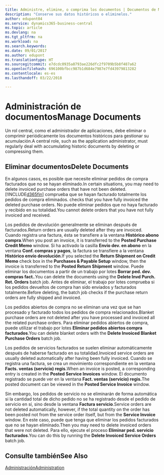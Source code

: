 ```yaml
---
title: Administre, elimine, o comprima los documentos | Documentos de Microsoft
description: "Conserve sus datos históricos o eliminelos."
author: edupont04
ms.service: dynamics365-business-central
ms.topic: article
ms.devlang: na
ms.tgt_pltfrm: na
ms.workload: na
ms.search.keywords: 
ms.date: 09/01/2017
ms.author: edupont
ms.translationtype: HT
ms.sourcegitcommit: e7dcdc0935a8793ae226dfc2f9709b5b8f487a62
ms.openlocfilehash: 696100bfbcc987b1d684e7987e7fd43979813282
ms.contentlocale: es-es
ms.lasthandoff: 03/22/2018

---
```

# <a name="manage-documents"></a><span data-ttu-id="5045a-103">Administración de documentos</span><span class="sxs-lookup"><span data-stu-id="5045a-103">Manage Documents</span></span>
<span data-ttu-id="5045a-104">Un rol central, como el administrador de aplicaciones, debe eliminar o comprimir periódicamente los documentos históricos para gestionar su acumulación.</span><span class="sxs-lookup"><span data-stu-id="5045a-104">A central role, such as the application administrator, must regularly deal with accumulating historic documents by deleting or compressing them.</span></span>  

## <a name="delete-documents"></a><span data-ttu-id="5045a-105">Eliminar documentos</span><span class="sxs-lookup"><span data-stu-id="5045a-105">Delete Documents</span></span>
<span data-ttu-id="5045a-106">En algunos casos, es posible que necesite eliminar pedidos de compra facturados que no se hayan eliminado.</span><span class="sxs-lookup"><span data-stu-id="5045a-106">In certain situations, you may need to delete invoiced purchase orders that have not been deleted.</span></span> [!INCLUDE[d365fin](includes/d365fin_md.md)]<span data-ttu-id="5045a-107"> comprueba que se hayan facturado totalmente los pedidos de compra eliminados.</span><span class="sxs-lookup"><span data-stu-id="5045a-107"> checks that you have fully invoiced the deleted purchase orders.</span></span> <span data-ttu-id="5045a-108">No puede eliminar pedidos que no haya facturado y recibido en su totalidad.</span><span class="sxs-lookup"><span data-stu-id="5045a-108">You cannot delete orders that you have not fully invoiced and received.</span></span>  

<span data-ttu-id="5045a-109">Los pedidos de devolución generalmente se eliminan después de facturados.</span><span class="sxs-lookup"><span data-stu-id="5045a-109">Return orders are usually deleted after they are invoiced.</span></span> <span data-ttu-id="5045a-110">Cuando registra una factura, ésta se transfiere a la ventana **Histórico abono compra**.</span><span class="sxs-lookup"><span data-stu-id="5045a-110">When you post an invoice, it is transferred to the **Posted Purchase Credit Memo** window.</span></span> <span data-ttu-id="5045a-111">Si ha activado la casilla **Envío dev. en abono** en la ventana **Conf. compras y pagos**, la factura se transfiere a la ventana **Histórico envío devolución**.</span><span class="sxs-lookup"><span data-stu-id="5045a-111">If you selected the **Return Shipment on Credit Memo** check box in the **Purchases & Payable Setup** window, then the invoice is transferred to the **Posted Return Shipment** window.</span></span> <span data-ttu-id="5045a-112">Puede eliminar los documentos a partir de un trabajo por lotes **Borrar ped. dev. compras fact.**.</span><span class="sxs-lookup"><span data-stu-id="5045a-112">You can delete the documents using the **Delete Invd Purch. Ret. Orders** batch job.</span></span> <span data-ttu-id="5045a-113">Antes de eliminar, el trabajo por lotes comprueba si los pedidos devueltos de compra han sido enviados y facturados totalmente.</span><span class="sxs-lookup"><span data-stu-id="5045a-113">Before deleting, the batch job checks if the purchase return orders are fully shipped and invoiced.</span></span>  

<span data-ttu-id="5045a-114">Los pedidos abiertos de compra no se eliminan una vez que se han procesado y facturado todos los pedidos de compra relacionados.</span><span class="sxs-lookup"><span data-stu-id="5045a-114">Blanket purchase orders are not deleted after you have processed and invoiced all the related purchase orders.</span></span> <span data-ttu-id="5045a-115">Para eliminar pedidos abiertos de compra, puede utilizar el trabajo por lotes **Eliminar pedidos abiertos compra facturados**.</span><span class="sxs-lookup"><span data-stu-id="5045a-115">You can delete blanket orders with the **Delete Invoiced Blanket Purchase Orders** batch job.</span></span>  

<span data-ttu-id="5045a-116">Los pedidos de servicios facturados se suelen eliminar automáticamente después de haberse facturado en su totalidad.</span><span class="sxs-lookup"><span data-stu-id="5045a-116">Invoiced service orders are usually deleted automatically after having been fully invoiced.</span></span> <span data-ttu-id="5045a-117">Cuando se registra una factura, se crea un movimiento correspondiente en la ventana **Facts. ventas (servicio) regis.**</span><span class="sxs-lookup"><span data-stu-id="5045a-117">When an invoice is posted, a corresponding entry is created in the **Posted Service Invoices** window.</span></span> <span data-ttu-id="5045a-118">El documento registrado se puede ver en la ventana **Fact. ventas (servicio) regis.**</span><span class="sxs-lookup"><span data-stu-id="5045a-118">The posted document can be viewed in the **Posted Service Invoice** window.</span></span>  

<span data-ttu-id="5045a-119">Sin embargo, los pedidos de servicio no se eliminarán de forma automática si la cantidad total de dicho pedido no se ha registrado desde el pedido de servicio en sí, sino desde la ventana **Factura servicio**.</span><span class="sxs-lookup"><span data-stu-id="5045a-119">Service orders are not deleted automatically, however, if the total quantity on the order has been posted not from the service order itself, but from the **Service Invoice** window.</span></span> <span data-ttu-id="5045a-120">En este caso, puede que tenga que eliminar los pedidos facturados que no se hayan eliminado.</span><span class="sxs-lookup"><span data-stu-id="5045a-120">Then you may need to delete invoiced orders that were not deleted.</span></span> <span data-ttu-id="5045a-121">Para ello, ejecute el proceso **Eliminar ped. servicio facturados**.</span><span class="sxs-lookup"><span data-stu-id="5045a-121">You can do this by running the **Delete Invoiced Service Orders** batch job.</span></span>  

## <a name="see-also"></a><span data-ttu-id="5045a-122">Consulte también</span><span class="sxs-lookup"><span data-stu-id="5045a-122">See Also</span></span>  
[<span data-ttu-id="5045a-123">Administración</span><span class="sxs-lookup"><span data-stu-id="5045a-123">Administration</span></span>](admin-setup-and-administration.md)  

